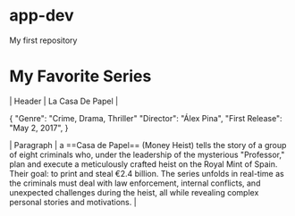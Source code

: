 # app-dev
My first repository
# My Favorite Series

| Header | La Casa De Papel |

{
  "Genre": "Crime, Drama, Thriller"
  "Director": "Álex Pina",
  "First Release": "May 2, 2017",
}

| Paragraph | a ==Casa de Papel== (Money Heist) tells the story of a group of eight criminals who, under the leadership of the mysterious "Professor," plan and execute a meticulously crafted heist on the Royal Mint of Spain. Their goal: to print and steal €2.4 billion. The series unfolds in real-time as the criminals must deal with law enforcement, internal conflicts, and unexpected challenges during the heist, all while revealing complex personal stories and motivations. |

